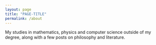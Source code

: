 ```yaml
---
layout: page
title: "PAGE-TITLE"
permalink: /about
---
```

My studies in mathematics, physics and computer science outside of my degree, along with a few posts on philosophy and literature. 
